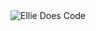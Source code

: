 
<div align="center">
	<img src="https://media.giphy.com/media/hYAADzQ4wscosOtGpN/giphy.gif" alt="Ellie Does Code">
</div>

<!--
**ellie-keen/ellie-keen** is a ✨ _special_ ✨ repository because its `README.md` (this file) appears on your GitHub profile.

Here are some ideas to get you started:

- 🔭 I’m currently working on ...
- 🌱 I’m currently learning ...
- 👯 I’m looking to collaborate on ...
- 🤔 I’m looking for help with ...
- 💬 Ask me about ...
- 📫 How to reach me: ...
- 😄 Pronouns: ...
- ⚡ Fun fact: ...
-->
